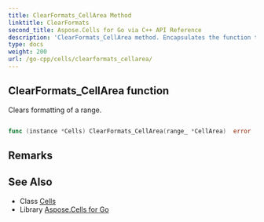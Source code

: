 ```yaml
---
title: ClearFormats_CellArea Method 
linktitle: ClearFormats
second_title: Aspose.Cells for Go via C++ API Reference
description: 'ClearFormats_CellArea method. Encapsulates the function that represents clearformats in Go.'
type: docs
weight: 200
url: /go-cpp/cells/clearformats_cellarea/
---
```


## ClearFormats_CellArea function

Clears formatting of a range.

```go

func (instance *Cells) ClearFormats_CellArea(range_ *CellArea)  error

```

## Remarks


## See Also

* Class [Cells](../)
* Library [Aspose.Cells for Go](../../)

